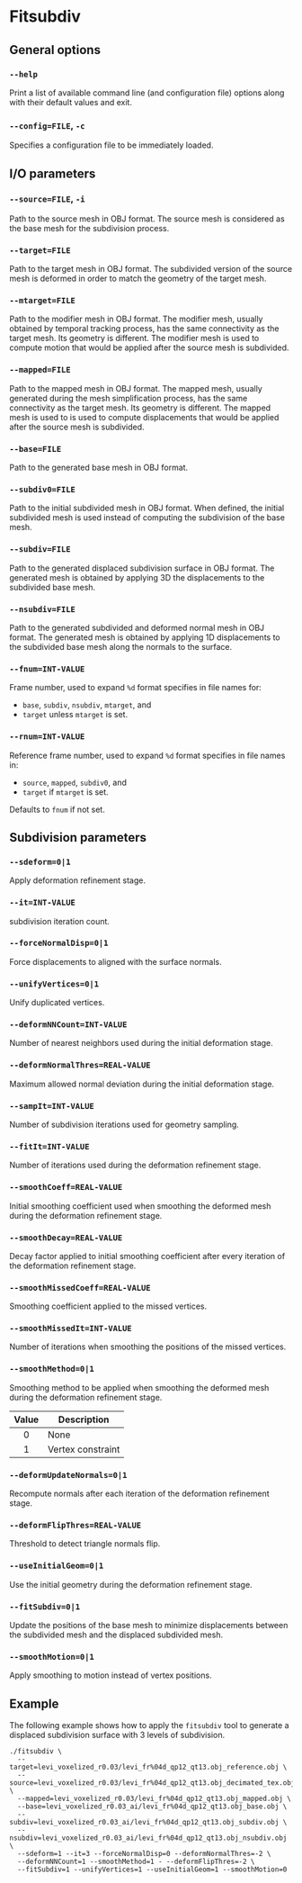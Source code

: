Fitsubdiv
=========

General options
---------------

### `--help`
Print a list of available command line (and configuration file) options
along with their default values and exit.

### `--config=FILE`, `-c`
Specifies a configuration file to be immediately loaded.


I/O parameters
--------------

### `--source=FILE`, `-i`
Path to the source mesh in OBJ format. The source mesh is considered as the
base mesh for the subdivision process.

### `--target=FILE`
Path to the target mesh in OBJ format. The subdivided version of the source
mesh is deformed in order to match the geometry of the target mesh.

### `--mtarget=FILE`
Path to the modifier mesh in OBJ format. The modifier mesh, usually obtained
by temporal tracking process, has the same connectivity as the target mesh.
Its geometry is different. The modifier mesh is used to compute motion that
would be applied after the source mesh is subdivided.

### `--mapped=FILE`
Path to the mapped mesh in OBJ format. The mapped mesh, usually generated
during the mesh simplification process, has the same connectivity as the
target mesh. Its geometry is different. The mapped mesh is used to is used to
compute displacements that would be applied after the source mesh is
subdivided.

### `--base=FILE`
Path to the generated base mesh in OBJ format.

### `--subdiv0=FILE`
Path to the initial subdivided mesh in OBJ format. When defined, the initial
subdivided mesh is used instead of computing the subdivision of the base mesh.

### `--subdiv=FILE`
Path to the generated displaced subdivision surface in OBJ format. The
generated mesh is obtained by applying 3D the displacements to the subdivided
base mesh.

### `--nsubdiv=FILE`
Path to the generated subdivided and deformed normal mesh in OBJ format. The
generated mesh is obtained by applying 1D displacements to the subdivided base
mesh along the normals to the surface.

### `--fnum=INT-VALUE`
Frame number, used to expand `%d` format specifies in file names for:

- `base`, `subdiv`, `nsubdiv`, `mtarget`, and
- `target` unless `mtarget` is set.

### `--rnum=INT-VALUE`
Reference frame number, used to expand `%d` format specifies in file names in:

- `source`, `mapped`, `subdiv0`, and
- `target` if `mtarget` is set.

Defaults to `fnum` if not set.


Subdivision parameters
----------------------

### `--sdeform=0|1`
Apply deformation refinement stage.

### `--it=INT-VALUE`
subdivision iteration count.

### `--forceNormalDisp=0|1`
Force displacements to aligned with the surface normals.

### `--unifyVertices=0|1`
Unify duplicated vertices.

### `--deformNNCount=INT-VALUE`
Number of nearest neighbors used during the initial deformation stage.

### `--deformNormalThres=REAL-VALUE`
Maximum allowed normal deviation during the initial deformation stage.

### `--sampIt=INT-VALUE`
Number of subdivision iterations used for geometry sampling.

### `--fitIt=INT-VALUE`
Number of iterations used during the deformation refinement stage.

### `--smoothCoeff=REAL-VALUE`
Initial smoothing coefficient used when smoothing the deformed mesh during the
deformation refinement stage.

### `--smoothDecay=REAL-VALUE`
Decay factor applied to initial smoothing coefficient after every iteration of
the deformation refinement stage.

### `--smoothMissedCoeff=REAL-VALUE`
Smoothing coefficient applied to the missed vertices.

### `--smoothMissedIt=INT-VALUE`
Number of iterations when smoothing the positions of the missed vertices.

### `--smoothMethod=0|1`
Smoothing method to be applied when smoothing the deformed mesh during the
deformation refinement stage.

  | Value | Description       |
  |:-----:| ------------------|
  | 0     | None              |
  | 1     | Vertex constraint |


### `--deformUpdateNormals=0|1`
Recompute normals after each iteration of the deformation refinement stage.

### `--deformFlipThres=REAL-VALUE`
Threshold to detect triangle normals flip.

### `--useInitialGeom=0|1`
Use the initial geometry during the deformation refinement stage.

### `--fitSubdiv=0|1`
Update the positions of the base mesh to minimize displacements between the
subdivided mesh and the displaced subdivided mesh.

### `--smoothMotion=0|1`
Apply smoothing to motion instead of vertex positions.

Example
-------
The following example shows how to apply the `fitsubdiv` tool to generate
a displaced subdivision surface with 3 levels of subdivision.

```console
./fitsubdiv \
  --target=levi_voxelized_r0.03/levi_fr%04d_qp12_qt13.obj_reference.obj \
  --source=levi_voxelized_r0.03/levi_fr%04d_qp12_qt13.obj_decimated_tex.obj \
  --mapped=levi_voxelized_r0.03/levi_fr%04d_qp12_qt13.obj_mapped.obj \
  --base=levi_voxelized_r0.03_ai/levi_fr%04d_qp12_qt13.obj_base.obj \
  --subdiv=levi_voxelized_r0.03_ai/levi_fr%04d_qp12_qt13.obj_subdiv.obj \
  --nsubdiv=levi_voxelized_r0.03_ai/levi_fr%04d_qp12_qt13.obj_nsubdiv.obj \
  --sdeform=1 --it=3 --forceNormalDisp=0 --deformNormalThres=-2 \
  --deformNNCount=1 --smoothMethod=1 - --deformFlipThres=-2 \
  --fitSubdiv=1 --unifyVertices=1 --useInitialGeom=1 --smoothMotion=0
```
